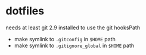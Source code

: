 # dotfiles

needs at least git 2.9 installed to use the git hooksPath

* make symlink to `.gitconfig` in `$HOME` path
* make symlink to `.gitignore_global` in `$HOME` path
